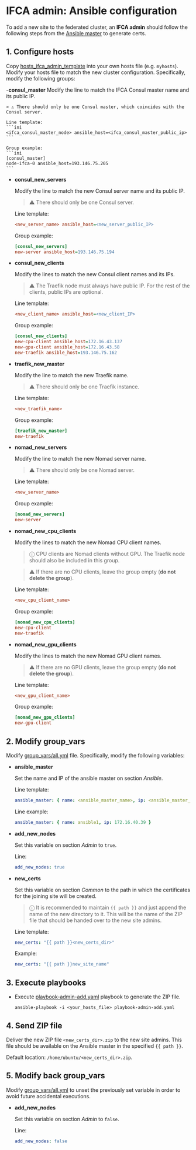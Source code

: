 # IFCA admin: Ansible configuration

To add a new site to the federated cluster, an **IFCA admin** should follow the
following steps from the [Ansible master](../README.md#ansible-configuration)
to generate certs.


<!-- todo: ifca admin receives host guests -->

## 1. Configure hosts
Copy [hosts_ifca_admin_template](../hosts_ifca_admin_template) into your own hosts file (e.g. `myhosts`).
Modify your hosts file to match the new cluster configuration.
Specifically, modify the following groups:

-**consul_master**
    Modify the line to match the IFCA Consul master name and its public IP.
    
    > ⚠ There should only be one Consul master, which coincides with the Consul server.

    Line template:
    ```ini
    <ifca_consul_master_node> ansible_host=<ifca_consul_master_public_ip>
    ```

    Group example:
    ```ini
    [consul_master]
    node-ifca-0 ansible_host=193.146.75.205
    ```

- **consul_new_servers**

    Modify the line to match the new Consul server name and its public IP.

    > ⚠ There should only be one Consul server.

    Line template:
    ```ini
    <new_server_name> ansible_host=<new_server_public_IP>
    ```

    Group example:
    ```ini
    [consul_new_servers]
    new-server ansible_host=193.146.75.194
    ```

- **consul_new_clients**

    Modify the lines to match the new Consul client names and its IPs.

    > ⚠ The Traefik node must always have public IP.
    > For the rest of the clients, public IPs are optional.

    Line template:
    ```ini
    <new_client_name> ansible_host=<new_client_IP>
    ```

    Group example:
    ```ini
    [consul_new_clients]
    new-cpu-client ansible_host=172.16.43.137
    new-gpu-client ansible_host=172.16.43.58
    new-traefik ansible_host=193.146.75.162
    ```

- **traefik_new_master**

    Modify the line to match the new Traefik name.

    > ⚠ There should only be one Traefik instance.

    Line template:
    ```ini
    <new_traefik_name>
    ```

    Group example:
    ```ini
    [traefik_new_master]
    new-traefik
    ```
    
- **nomad_new_servers**

    Modify the line to match the new Nomad server name.

    > ⚠ There should only be one Nomad server.

    Line template:
    ```ini
    <new_server_name>
    ```

    Group example:
    ```ini
    [nomad_new_servers]
    new-server
    ```

- **nomad_new_cpu_clients**

    Modify the lines to match the new Nomad CPU client names.

    > ⓘ CPU clients are Nomad clients without GPU. The Traefik node should also be
    > included in this group.

    > ⚠ If there are no CPU clients, leave the group empty (**do not delete the group**).
    <!-- todo: cambiar -->

    Line template:
    ```ini
    <new_cpu_client_name>
    ```

    Group example:
    ```ini
    [nomad_new_cpu_clients]
    new-cpu-client
    new-traefik
    ```
    
- **nomad_new_gpu_clients**

    Modify the lines to match the new Nomad GPU client names.

    > ⚠ If there are no GPU clients, leave the group empty (**do not delete the group**).

    Line template:
    ```ini
    <new_gpu_client_name>
    ```

    Group example:
    ```ini
    [nomad_new_gpu_clients]
    new-gpu-client
    ```





## 2. Modify group_vars

Modify [group_vars/all.yml](../group_vars/all.yml) file.
Specifically, modify the following variables:

- **ansible_master**

    Set the name and IP of the ansible master on section *Ansible*.

    Line template:
    ```yaml
    ansible_master: { name: <ansible_master_name>, ip: <ansible_master_ip }
    ```

    Line example:
    ```yaml
    ansible_master: { name: ansible1, ip: 172.16.40.39 }
    ```

- **add_new_nodes**

    Set this variable on section *Admin* to `true`.

    Line:
    ```yaml
    add_new_nodes: true
    ```

- **new_certs**

    Set this variable on section *Common* to the path in which the certificates
    for the joining site will be created.

    > ⓘ It is recommended to maintain `{{ path }}` and just append the name of
    > the new directory to it.
    > This will be the name of the ZIP file that should be handed over to the new
    > site admins.

    Line template:
    ```yaml
    new_certs: "{{ path }}<new_certs_dir>"
    ```

    Example:
    ```yaml
    new_certs: "{{ path }}new_site_name"
    ```

## 3. Execute playbooks

* Execute [playbook-admin-add.yaml](../playbook-admin-add.yaml) playbook to generate
the ZIP file.

    ```console
    ansible-playbook -i <your_hosts_file> playbook-admin-add.yaml
    ```

## 4. Send ZIP file

Deliver the new ZIP file `<new_certs_dir>.zip` to the new site admins.
This file should be available on the Ansible master in the specified `{{ path }}`.

Default location: `/home/ubuntu/<new_certs_dir>.zip`.


## 5. Modify back group_vars

Modify [group_vars/all.yml](../group_vars/all.yml) to unset the previously set
variable in order to avoid future accidental executions.

- **add_new_nodes**

    Set this variable on section *Admin* to `false`.

    Line:
    ```yaml
    add_new_nodes: false
    ```
